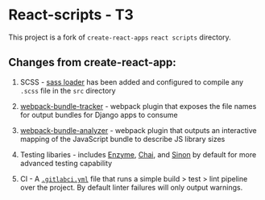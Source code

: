 # React-scripts - T3

This project is a fork of `create-react-apps` `react scripts` directory.

## Changes from create-react-app:

1. SCSS - [sass loader](https://github.com/webpack-contrib/sass-loader) has been added and configured to compile any `.scss` file in the `src` directory

2. [webpack-bundle-tracker](https://github.com/ezhome/webpack-bundle-tracker) - webpack plugin that exposes the file names for output bundles for Django apps to consume

3. [webpack-bundle-analyzer](https://www.npmjs.com/package/webpack-bundle-analyzer) - webpack plugin that outputs an interactive mapping of the JavaScript bundle to describe JS library sizes

4. Testing libaries - includes [Enzyme](https://github.com/airbnb/enzyme), [Chai](http://chaijs.com/), and [Sinon](http://sinonjs.org/) by default for more advanced testing capability

5. CI - A [`.gitlabci.yml`](https://docs.gitlab.com/ee/ci/README.html) file that runs a simple build > test > lint pipeline over the project. By default linter failures will only output warnings.

